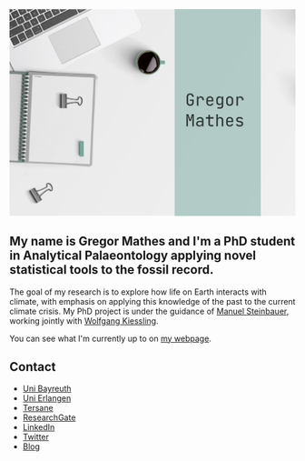 ![Gregor Mathes Frontpage](https://github.com/Ischi94/Ischi94/blob/main/frontimage.png)

## My name is Gregor Mathes and I'm a PhD student in Analytical Palaeontology applying novel statistical tools to the fossil record.  

The goal of my research is to explore how life on Earth interacts with climate, with emphasis on applying this knowledge of the past to the current climate crisis. My PhD project is under the guidance of [Manuel Steinbauer](https://www.spowi5.uni-bayreuth.de/de/team/steinbauer/index.php), working jointly with [Wolfgang Kiessling](https://www.gzn.nat.fau.de/palaeontologie/team/professors/kiessling/).  
 
You can see what I'm currently up to on [my webpage](https://gregor-mathes.netlify.app/).  
  
## Contact
 
- [Uni Bayreuth](https://www.spowi5.uni-bayreuth.de/de/team/Mathes/index.php)
- [Uni Erlangen](https://www.gzn.nat.fau.de/palaeontologie/team/assoziierte-wissenschaftler/gregor-mathes/)
- [Tersane](https://cnidaria.nat.uni-erlangen.de/wp/index.php/team/researchers/manuel-steinbauer/gregor-mathes/)
- [ResearchGate](https://www.researchgate.net/profile/Gregor_Mathes)
- [LinkedIn](https://www.linkedin.com/in/gregor-mathes-2595311b6/)
- [Twitter](https://twitter.com/GregorMathes)
- [Blog](https://gregor-mathes.netlify.app/)  

